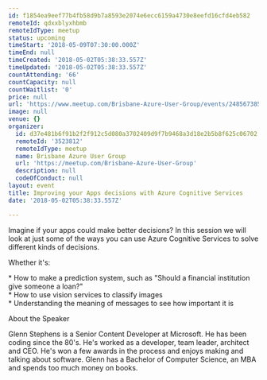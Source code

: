 ```yaml
---
id: f1854ea9eef77b4fb58d9b7a8593e2074e6ecc6159a4730e8eefd16cfd4eb582
remoteId: qdxxblyxhbmb
remoteIdType: meetup
status: upcoming
timeStart: '2018-05-09T07:30:00.000Z'
timeEnd: null
timeCreated: '2018-05-02T05:38:33.557Z'
timeUpdated: '2018-05-02T05:38:33.557Z'
countAttending: '66'
countCapacity: null
countWaitlist: '0'
price: null
url: 'https://www.meetup.com/Brisbane-Azure-User-Group/events/248567385/'
image: null
venue: {}
organizer:
  id: d37e481b6f91b2f2f912c5d080a3702409d9f7b9468a3d18e2b5b8f625c06702
  remoteId: '3523812'
  remoteIdType: meetup
  name: Brisbane Azure User Group
  url: 'https://meetup.com/Brisbane-Azure-User-Group'
  description: null
  codeOfConduct: null
layout: event
title: Improving your Apps decisions with Azure Cognitive Services
date: '2018-05-02T05:38:33.557Z'

---
```

<p>Imagine if your apps could make better decisions? In this session we will look at just some of the ways you can use Azure Cognitive Services to solve different kinds of decisions.</p> <p>Whether it's:</p> <p>* How to make a prediction system, such as "Should a financial institution give someone a loan?"<br/>* How to use vision services to classify images<br/>* Understanding the meaning of messages to see how important it is</p> <p>About the Speaker</p> <p>Glenn Stephens is a Senior Content Developer at Microsoft. He has been coding since the 80's. He's worked as a developer, team leader, architect and CEO. He's won a few awards in the process and enjoys making and talking about software. Glenn has a Bachelor of Computer Science, an MBA and spends too much money on books.</p>
